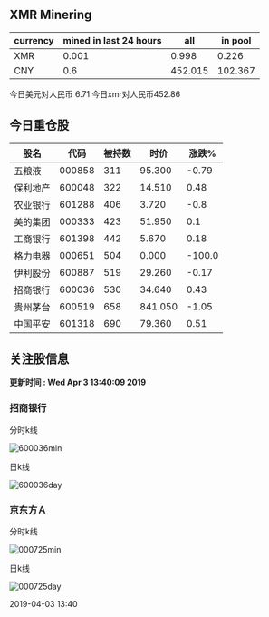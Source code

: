 ## XMR Minering

|currency|mined in last 24 hours|all|in pool|
|---|---|---|---|
|XMR|0.001|0.998|0.226|
|CNY|0.6|452.015|102.367|

今日美元对人民币 6.71	今日xmr对人民币452.86


## 今日重仓股 

|股名|代码|被持数|时价|涨跌%|
|---|---|---|---|---|
|五粮液|000858|311|95.300|-0.79|
|保利地产|600048|322|14.510|0.48|
|农业银行|601288|406|3.720|-0.8|
|美的集团|000333|423|51.950|0.1|
|工商银行|601398|442|5.670|0.18|
|格力电器|000651|504|0.000|-100.0|
|伊利股份|600887|519|29.260|-0.17|
|招商银行|600036|530|34.640|0.43|
|贵州茅台|600519|658|841.050|-1.05|
|中国平安|601318|690|79.360|0.51|

## 关注股信息
**更新时间 : Wed Apr  3 13:40:09 2019**
### 招商银行 
分时k线

![600036min](http://image.sinajs.cn/newchart/min/n/sh600036.gif)

日k线

![600036day](http://image.sinajs.cn/newchart/daily/n/sh600036.gif)

### 京东方Ａ 
分时k线

![000725min](http://image.sinajs.cn/newchart/min/n/sz000725.gif)

日k线

![000725day](http://image.sinajs.cn/newchart/daily/n/sz000725.gif)

2019-04-03 13:40